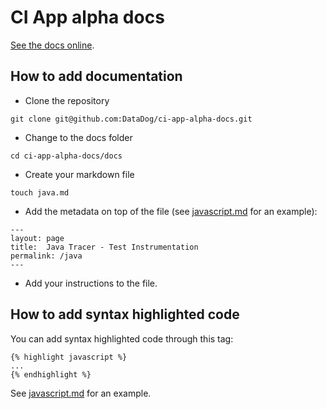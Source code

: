 # CI App alpha docs

[See the docs online](https://datadoghq.dev/ci-app-alpha-docs/).

## How to add documentation

* Clone the repository
```
git clone git@github.com:DataDog/ci-app-alpha-docs.git
```
* Change to the docs folder
```
cd ci-app-alpha-docs/docs
```
* Create your markdown file
```
touch java.md
```
* Add the metadata on top of the file (see [javascript.md](/docs/javascript.md) for an example):
```
---
layout: page
title:  Java Tracer - Test Instrumentation
permalink: /java
---
```
* Add your instructions to the file.

## How to add syntax highlighted code

You can add syntax highlighted code through this tag:
```
{% highlight javascript %}
...
{% endhighlight %}
```

See [javascript.md](/docs/javascript.md) for an example.
